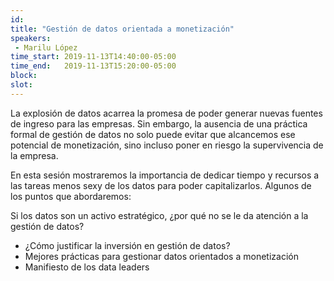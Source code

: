 ```yaml
---
id: 
title: "Gestión de datos orientada a monetización"
speakers:
 - Marilu López
time_start: 2019-11-13T14:40:00-05:00
time_end:   2019-11-13T15:20:00-05:00
block: 
slot: 
---
```


La explosión de datos acarrea la promesa de poder generar nuevas fuentes de ingreso para las empresas. Sin embargo, la ausencia de una práctica formal de gestión de datos no solo puede evitar que alcancemos ese potencial de monetización, sino incluso poner en riesgo la supervivencia de la empresa.

En esta sesión mostraremos la importancia de dedicar tiempo y recursos a las tareas menos sexy de los datos para poder capitalizarlos. Algunos de los puntos que abordaremos:

Si los datos son un activo estratégico, ¿por qué no se le da atención a la gestión de datos?
<ul>
 	<li>¿Cómo justificar la inversión en gestión de datos?</li>
 	<li>Mejores prácticas para gestionar datos orientados a monetización</li>
 	<li>Manifiesto de los data leaders</li>
</ul>